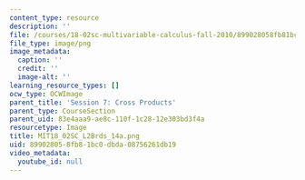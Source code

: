 ```yaml
---
content_type: resource
description: ''
file: /courses/18-02sc-multivariable-calculus-fall-2010/899028058fb81bc0dbda08756261db19_MIT18_02SC_L2Brds_14a.png
file_type: image/png
image_metadata:
  caption: ''
  credit: ''
  image-alt: ''
learning_resource_types: []
ocw_type: OCWImage
parent_title: 'Session 7: Cross Products'
parent_type: CourseSection
parent_uid: 83e4aaa9-ae8c-110f-1c28-12e303bd3f4a
resourcetype: Image
title: MIT18_02SC_L2Brds_14a.png
uid: 89902805-8fb8-1bc0-dbda-08756261db19
video_metadata:
  youtube_id: null
---
```

